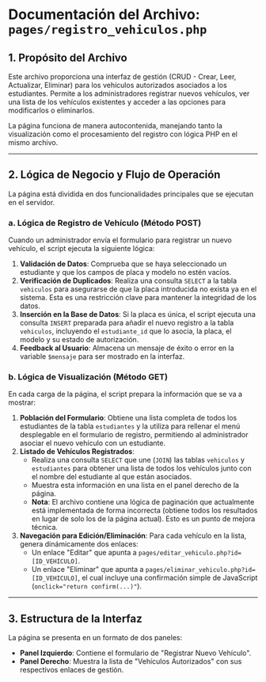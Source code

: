 # Documentación del Archivo: `pages/registro_vehiculos.php`

## 1. Propósito del Archivo

Este archivo proporciona una interfaz de gestión (CRUD - Crear, Leer, Actualizar, Eliminar) para los vehículos autorizados asociados a los estudiantes. Permite a los administradores registrar nuevos vehículos, ver una lista de los vehículos existentes y acceder a las opciones para modificarlos o eliminarlos.

La página funciona de manera autocontenida, manejando tanto la visualización como el procesamiento del registro con lógica PHP en el mismo archivo.

---

## 2. Lógica de Negocio y Flujo de Operación

La página está dividida en dos funcionalidades principales que se ejecutan en el servidor.

### a. Lógica de Registro de Vehículo (Método POST)

Cuando un administrador envía el formulario para registrar un nuevo vehículo, el script ejecuta la siguiente lógica:

1.  **Validación de Datos**: Comprueba que se haya seleccionado un estudiante y que los campos de placa y modelo no estén vacíos.
2.  **Verificación de Duplicados**: Realiza una consulta `SELECT` a la tabla `vehiculos` para asegurarse de que la placa introducida no exista ya en el sistema. Esta es una restricción clave para mantener la integridad de los datos.
3.  **Inserción en la Base de Datos**: Si la placa es única, el script ejecuta una consulta `INSERT` preparada para añadir el nuevo registro a la tabla `vehiculos`, incluyendo el `estudiante_id` que lo asocia, la placa, el modelo y su estado de autorización.
4.  **Feedback al Usuario**: Almacena un mensaje de éxito o error en la variable `$mensaje` para ser mostrado en la interfaz.

### b. Lógica de Visualización (Método GET)

En cada carga de la página, el script prepara la información que se va a mostrar:

1.  **Población del Formulario**: Obtiene una lista completa de todos los estudiantes de la tabla `estudiantes` y la utiliza para rellenar el menú desplegable en el formulario de registro, permitiendo al administrador asociar el nuevo vehículo con un estudiante.
2.  **Listado de Vehículos Registrados**: 
    *   Realiza una consulta `SELECT` que une (`JOIN`) las tablas `vehiculos` y `estudiantes` para obtener una lista de todos los vehículos junto con el nombre del estudiante al que están asociados.
    *   Muestra esta información en una lista en el panel derecho de la página.
    *   **Nota**: El archivo contiene una lógica de paginación que actualmente está implementada de forma incorrecta (obtiene todos los resultados en lugar de solo los de la página actual). Esto es un punto de mejora técnica.
3.  **Navegación para Edición/Eliminación**: Para cada vehículo en la lista, genera dinámicamente dos enlaces:
    *   Un enlace "Editar" que apunta a `pages/editar_vehiculo.php?id=[ID_VEHICULO]`.
    *   Un enlace "Eliminar" que apunta a `pages/eliminar_vehiculo.php?id=[ID_VEHICULO]`, el cual incluye una confirmación simple de JavaScript (`onclick="return confirm(...)"`).

---

## 3. Estructura de la Interfaz

La página se presenta en un formato de dos paneles:

*   **Panel Izquierdo**: Contiene el formulario de "Registrar Nuevo Vehículo".
*   **Panel Derecho**: Muestra la lista de "Vehículos Autorizados" con sus respectivos enlaces de gestión.
